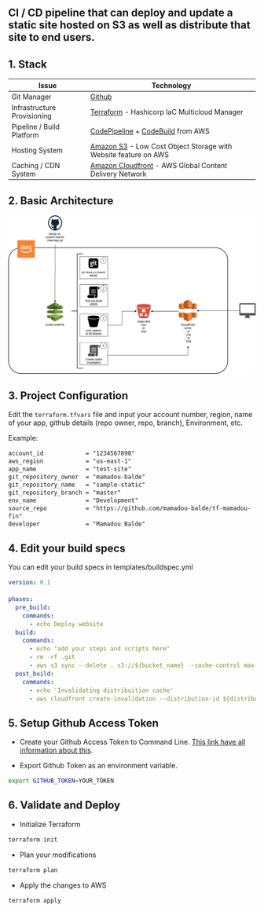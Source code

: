 ## CI / CD pipeline that can deploy and update a static site hosted on S3 as well as distribute that site to end users.

## 1. Stack

Issue | Technology
------------ | -------------
Git Manager | [Github](https://github.com)
Infrastructure Provisioning | [Terraform](https://www.terraform.io) - Hashicorp IaC Multicloud Manager
Pipeline / Build Platform | [CodePipeline](https://aws.amazon.com/pt/codepipeline/) + [CodeBuild](https://aws.amazon.com/pt/codebuild/) from AWS
Hosting System | [Amazon S3](https://aws.amazon.com/pt/s3/) -  Low Cost Object Storage with Website feature on AWS
Caching / CDN System | [Amazon Cloudfront](https://aws.amazon.com/pt/cloudfront/) - AWS Global Content Delivery Network



## 2. Basic Architecture

![Design](.github/img/design.png)

## 3. Project Configuration

Edit the `terraform.tfvars` file and input your account number, region, name of your app, github details (repo owner, repo, branch), Environment, etc.

Example:

```hcl
account_id            = "1234567890"
aws_region            = "us-east-1"
app_name              = "test-site"
git_repository_owner  = "mamadou-balde"
git_repository_name   = "sample-static"
git_repository_branch = "master"
env_name              = "Development"
source_repo           = "https://github.com/mamadou-balde/tf-mamadou-fin"
developer             = "Mamadou Balde"
```

## 4. Edit your build specs

You can edit your build specs in templates/buildspec.yml

```yml
version: 0.1

phases:
  pre_build:
    commands:
      - echo Deploy website
  build:
    commands:
      - echo "add your steps and scripts here"
      - rm -rf .git
      - aws s3 sync --delete . s3://${bucket_name} --cache-control max-age=3600
  post_build:
    commands:
      - echo 'Invalidating distribuition cache'
      - aws cloudfront create-invalidation --distribution-id ${distribuition_id} --paths "/*"

```

## 5. Setup Github Access Token

* Create your Github Access Token to Command Line. [This link have all information about this](https://help.github.com/articles/creating-a-personal-access-token-for-the-command-line/).


* Export Github Token as an environment variable.

```bash
export GITHUB_TOKEN=YOUR_TOKEN
```

## 6. Validate and Deploy

* Initialize Terraform

```bash
terraform init
```

* Plan your modifications

```bash
terraform plan
```

* Apply the changes to AWS

```bash
terraform apply
```
